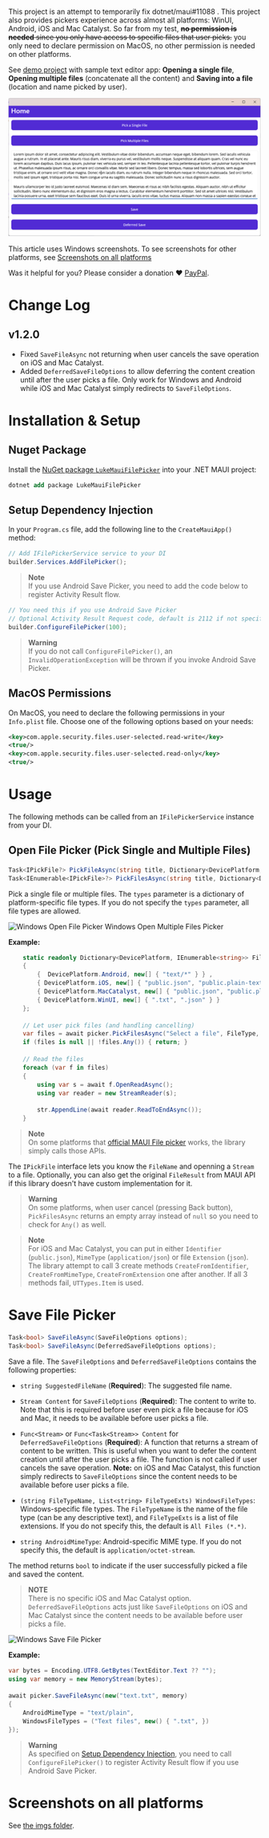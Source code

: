 This project is an attempt to temporarily fix dotnet/maui#11088 . This project also provides pickers experience across almost all platforms: WinUI, Android, iOS and Mac Catalyst. So far from my test, ~~**no permission is needed** since you only have access to specific files that user picks.~~ you only need to declare permission on MacOS, no other permission is needed on other platforms.

See [demo project](./LukeMauiFilePicker.Demo/) with sample text editor app: **Opening a single file**, **Opening multiple files** (concatenate all the content) and **Saving into a file** (location and name picked by user).

![Windows App](./imgs/win-app.png)

This article uses Windows screenshots. To see screenshots for other platforms, see [Screenshots on all platforms](#screenshots-on-all-platforms)

Was it helpful for you? Please consider a donation ❤️ [PayPal](https://paypal.me/datvm).

# Change Log

## v1.2.0

- Fixed `SaveFileAsync` not returning when user cancels the save operation on iOS and Mac Catalyst.
- Added `DeferredSaveFileOptions` to allow deferring the content creation until after the user picks a file. Only work for Windows and Android while iOS and Mac Catalyst simply redirects to `SaveFileOptions`.

# Installation & Setup

## Nuget Package

Install the [NuGet package `LukeMauiFilePicker`](https://www.nuget.org/packages/LukeMauiFilePicker) into your .NET MAUI project:

```ps
dotnet add package LukeMauiFilePicker
```

## Setup Dependency Injection

In your `Program.cs` file, add the following line to the `CreateMauiApp()` method:

```cs
// Add IFilePickerService service to your DI
builder.Services.AddFilePicker();
```

> **Note**  
> If you use Android Save Picker, you need to add the code below to register Activity Result flow.

```cs
// You need this if you use Android Save Picker
// Optional Activity Result Request code, default is 2112 if not specified
builder.ConfigureFilePicker(100);
```

> **Warning**  
> If you do not call `ConfigureFilePicker()`, an `InvalidOperationException` will be thrown if you invoke Android Save Picker.

## MacOS Permissions

On MacOS, you need to declare the following permissions in your `Info.plist` file. Choose one of the following options based on your needs:

```xml
<key>com.apple.security.files.user-selected.read-write</key>
<true/>
<key>com.apple.security.files.user-selected.read-only</key>
<true/>
```

# Usage

The following methods can be called from an `IFilePickerService` instance from your DI.

## Open File Picker (Pick Single and Multiple Files)

```cs
Task<IPickFile?> PickFileAsync(string title, Dictionary<DevicePlatform, IEnumerable<string>>? types);
Task<IEnumerable<IPickFile>?> PickFilesAsync(string title, Dictionary<DevicePlatform, IEnumerable<string>>? types, bool multiple);
```

Pick a single file or multiple files. The `types` parameter is a dictionary of platform-specific file types. If you do not specify the `types` parameter, all file types are allowed.

![Windows Open File Picker](./imgs/win-pick-multi.png)
Windows Open Multiple Files Picker

**Example:**

```cs
    static readonly Dictionary<DevicePlatform, IEnumerable<string>> FileType = new()
    {
        {  DevicePlatform.Android, new[] { "text/*" } } ,
        { DevicePlatform.iOS, new[] { "public.json", "public.plain-text" } },
        { DevicePlatform.MacCatalyst, new[] { "public.json", "public.plain-text" } },
        { DevicePlatform.WinUI, new[] { ".txt", ".json" } }
    };

    // Let user pick files (and handling cancelling)
    var files = await picker.PickFilesAsync("Select a file", FileType, true);
    if (files is null || !files.Any()) { return; }

    // Read the files
    foreach (var f in files)
    {
        using var s = await f.OpenReadAsync();
        using var reader = new StreamReader(s);

        str.AppendLine(await reader.ReadToEndAsync());
    }
```

> **Note**  
> On some platforms that [official MAUI File picker](https://learn.microsoft.com/en-us/dotnet/maui/platform-integration/storage/file-picker) works, the library simply calls those APIs.

The `IPickFile` interface lets you know the `FileName` and openning a `Stream` to a file. Optionally, you can also get the original `FileResult` from MAUI API if this library doesn't have custom implementation for it.

> **Warning**  
> On some platforms, when user cancel (pressing Back button), `PickFilesAsync` returns an empty array instead of `null` so you need to check for `Any()` as well.

> **Note**  
> For iOS and Mac Catalyst, you can put in either `Identifier` (`public.json`), `MimeType` (`application/json`) or file `Extension` (`json`). The library attempt to call 3 create methods `CreateFromIdentifier`, `CreateFromMimeType`, `CreateFromExtension` one after another. If all 3 methods fail, `UTTypes.Item` is used.

# Save File Picker

```cs
Task<bool> SaveFileAsync(SaveFileOptions options);
Task<bool> SaveFileAsync(DeferredSaveFileOptions options);
```

Save a file. The `SaveFileOptions` and `DeferredSaveFileOptions` contains the following properties:

- `string SuggestedFileName` (**Required**): The suggested file name.
- `Stream Content` for `SaveFileOptions` (**Required**): The content to write to. Note that this is required before user even pick a file because for iOS and Mac, it needs to be available before user picks a file.
- `Func<Stream>` or `Func<Task<Stream>> Content` for `DeferredSaveFileOptions` (**Required**): A function that returns a stream of content to be written. This is useful when you want to defer the content creation until after the user picks a file. The function is not called if user cancels the save operation. **Note:** on iOS and Mac Catalyst, this function simply redirects to `SaveFileOptions` since the content needs to be available before user picks a file.
- `(string FileTypeName, List<string> FileTypeExts) WindowsFileTypes`: Windows-specific file types. The `FileTypeName` is the name of the file type (can be any descriptive text), and `FileTypeExts` is a list of file extensions. If you do not specify this, the default is `All Files (*.*)`.

- `string AndroidMimeType`: Android-specific MIME type. If you do not specify this, the default is `application/octet-stream`.

The method returns `bool` to indicate if the user successfully picked a file and saved the content.

> **NOTE**  
> There is no specific iOS and Mac Catalyst option.  
> `DeferredSaveFileOptions` acts just like `SaveFileOptions` on iOS and Mac Catalyst since the content needs to be available before user picks a file.

![Windows Save File Picker](./imgs/win-save.png)

**Example:**

```cs
var bytes = Encoding.UTF8.GetBytes(TextEditor.Text ?? "");
using var memory = new MemoryStream(bytes);

await picker.SaveFileAsync(new("text.txt", memory)
{
    AndroidMimeType = "text/plain",
    WindowsFileTypes = ("Text files", new() { ".txt", })
});
```

> **Warning**  
> As specified on [Setup Dependency Injection](#setup-dependency-injection), you need to call `ConfigureFilePicker()` to register Activity Result flow if you use Android Save Picker.

# Screenshots on all platforms

See [the imgs folder](./imgs).